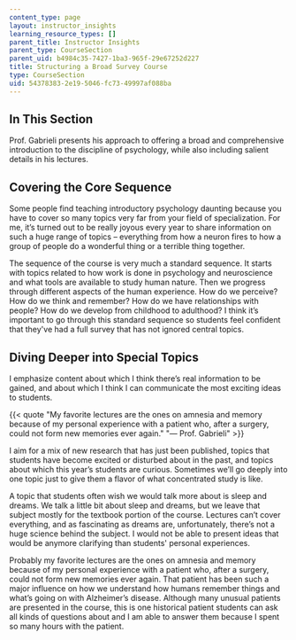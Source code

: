 ```yaml
---
content_type: page
layout: instructor_insights
learning_resource_types: []
parent_title: Instructor Insights
parent_type: CourseSection
parent_uid: b4984c35-7427-1ba3-965f-29e67252d227
title: Structuring a Broad Survey Course
type: CourseSection
uid: 54378383-2e19-5046-fc73-49997af088ba
---
```


In This Section
---------------

Prof. Gabrieli presents his approach to offering a broad and comprehensive introduction to the discipline of psychology, while also including salient details in his lectures.

Covering the Core Sequence
--------------------------

Some people find teaching introductory psychology daunting because you have to cover so many topics very far from your field of specialization. For me, it’s turned out to be really joyous every year to share information on such a huge range of topics – everything from how a neuron fires to how a group of people do a wonderful thing or a terrible thing together.

The sequence of the course is very much a standard sequence. It starts with topics related to how work is done in psychology and neuroscience and what tools are available to study human nature. Then we progress through different aspects of the human experience. How do we perceive? How do we think and remember? How do we have relationships with people? How do we develop from childhood to adulthood? I think it’s important to go through this standard sequence so students feel confident that they've had a full survey that has not ignored central topics.

Diving Deeper into Special Topics
---------------------------------

I emphasize content about which I think there’s real information to be gained, and about which I think I can communicate the most exciting ideas to students.

{{< quote "My favorite lectures are the ones on amnesia and memory because of my personal experience with a patient who, after a surgery, could not form new memories ever again." "— Prof. Gabrieli" >}}

I aim for a mix of new research that has just been published, topics that students have become excited or disturbed about in the past, and topics about which this year’s students are curious. Sometimes we’ll go deeply into one topic just to give them a flavor of what concentrated study is like. 

A topic that students often wish we would talk more about is sleep and dreams. We talk a little bit about sleep and dreams, but we leave that subject mostly for the textbook portion of the course. Lectures can’t cover everything, and as fascinating as dreams are, unfortunately, there’s not a huge science behind the subject. I would not be able to present ideas that would be anymore clarifying than students' personal experiences.

Probably my favorite lectures are the ones on amnesia and memory because of my personal experience with a patient who, after a surgery, could not form new memories ever again. That patient has been such a major influence on how we understand how humans remember things and what’s going on with Alzheimer’s disease. Although many unusual patients are presented in the course, this is one historical patient students can ask all kinds of questions about and I am able to answer them because I spent so many hours with the patient.